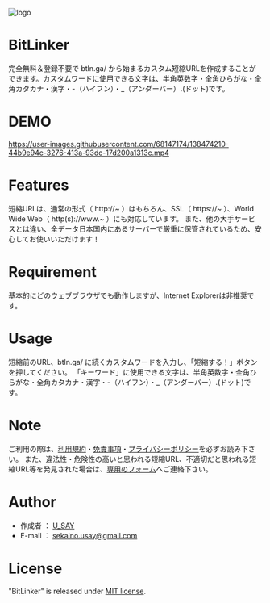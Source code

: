 ![logo](https://user-images.githubusercontent.com/68147174/138475675-3f00fcf3-adc7-4309-a7df-2a9f7dca9f2e.png)
# BitLinker

完全無料＆登録不要で btln.ga/ から始まるカスタム短縮URLを作成することができます。カスタムワードに使用できる文字は、半角英数字・全角ひらがな・全角カタカナ・漢字・-（ハイフン）・_（アンダーバー）.(ドット)です。

# DEMO

https://user-images.githubusercontent.com/68147174/138474210-44b9e94c-3276-413a-93dc-17d200a1313c.mp4

# Features

短縮URLは、通常の形式（ http://~ ）はもちろん、SSL（ https://~ ）、World Wide Web（ http(s)://www.~ ）にも対応しています。
また、他の大手サービスとは違い、全データ日本国内にあるサーバーで厳重に保管されているため、安心してお使いいただけます！

# Requirement

基本的にどのウェブブラウザでも動作しますが、Internet Explorerは非推奨です。

# Usage

短縮前のURL、btln.ga/ に続くカスタムワードを入力し、「短縮する！」ボタンを押してください。
「キーワード」に使用できる文字は、半角英数字・全角ひらがな・全角カタカナ・漢字・-（ハイフン）・_（アンダーバー）.(ドット)です。

# Note

ご利用の際は、[利用規約](https://bitlinker.usay05.com/terms.php)・[免責事項](https://bitlinker.usay05.com/disclaimer.php)・[プライバシーポリシー](https://bitlinker.usay05.com/privacy_policy.php)を必ずお読み下さい。
また、違法性・危険性の高いと思われる短縮URL、不適切だと思われる短縮URL等を発見された場合は、[専用のフォーム](https://www.bitlinker.ga/url_report.php)へご連絡下さい。

# Author

* 作成者 ： [U_SAY](https://profile.u-say.ga/)
* E-mail ： [sekaino.usay@gmail.com](mailto:sekaino.usay@gmail.com)

# License

"BitLinker" is released under [MIT license](https://en.wikipedia.org/wiki/MIT_License).
